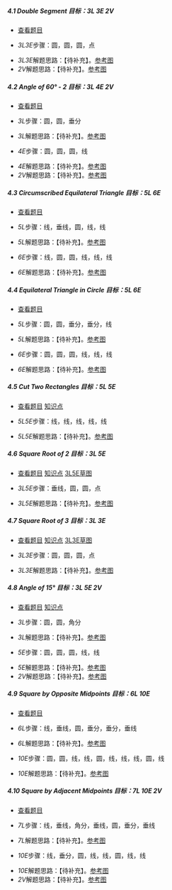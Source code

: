 ##### 4.1 Double Segment *目标：3L 3E 2V*
- [查看题目](images/level/c-double-seg.png) 
+ *3L3E*步骤：圆，圆，圆，点
- *3L3E*解题思路：【待补充】。[参考图](solved/4.1.3L3E.png)
- *2V*解题思路：【待补充】。[参考图](solved/4.1.2V.png)


##### 4.2 Angle of 60° - 2 *目标：3L 4E 2V*
- [查看题目](images/level/angle60-drop.png) 
+ *3L*步骤：圆，圆，垂分
- *3L*解题思路：【待补充】。[参考图](solved/4.2.3L.png)
+ *4E*步骤：圆，圆，圆，线
- *4E*解题思路：【待补充】。[参考图](solved/4.2.4E.png)
- *2V*解题思路：【待补充】。[参考图](solved/4.2.2V.png)


##### 4.3 Circumscribed Equilateral Triangle *目标：5L 6E*
- [查看题目](images/level/equilateral-about-circle.png) 
+ *5L*步骤：线，垂线，圆，线，线
- *5L*解题思路：【待补充】。[参考图](solved/4.3.5L.png)
+ *6E*步骤：线，圆，圆，线，线，线
- *6E*解题思路：【待补充】。[参考图](solved/4.3.6E.png)


##### 4.4 Equilateral Triangle in Circle *目标：5L 6E*
- [查看题目](images/level/equilateral-in-circle.png) 
+ *5L*步骤：圆，圆，垂分，垂分，线
- *5L*解题思路：【待补充】。[参考图](solved/4.4.5L.png)
+ *6E*步骤：圆，圆，圆，线，线，线
- *6E*解题思路：【待补充】。[参考图](solved/4.4.6E.png)


##### 4.5 Cut Two Rectangles *目标：5L 5E*
- [查看题目](images/level/cut2-rectangles.png) [知识点](images/hints/Fact-RectCenter.png) 
+ *5L5E*步骤：线，线，线，线，线
- *5L5E*解题思路：【待补充】。[参考图](solved/4.5.5L5E.png)


##### 4.6 Square Root of 2 *目标：3L 5E*
- [查看题目](images/level/sqrt2.png) [知识点](images/hints/Fact-Pythagoras.png) [3L5E草图](images/hints/Draft-Sqrt2.png) 
+ *3L5E*步骤：垂线，圆，圆，点
- *3L5E*解题思路：【待补充】。[参考图](solved/4.6.3L5E.png)


##### 4.7 Square Root of 3 *目标：3L 3E*
- [查看题目](images/level/sqrt3.png) [知识点](images/hints/Fact-Pythagoras.png) [3L3E草图](images/hints/Draft-Sqrt3.png) 
+ *3L3E*步骤：圆，圆，圆，点
- *3L3E*解题思路：【待补充】。[参考图](solved/4.7.3L3E.png)


##### 4.8 Angle of 15° *目标：3L 5E 2V*
- [查看题目](images/level/angle15.png) [知识点](images/hints/Fact-CentralAngle.png) 
+ *3L*步骤：圆，圆，角分
- *3L*解题思路：【待补充】。[参考图](solved/4.8.3L.png)
+ *5E*步骤：圆，圆，圆，线，线
- *5E*解题思路：【待补充】。[参考图](solved/4.8.5E.png)
- *2V*解题思路：【待补充】。[参考图](solved/4.8.2V.png)


##### 4.9 Square by Opposite Midpoints *目标：6L 10E*
- [查看题目](images/level/square-by-opp-midpoints.png) 
+ *6L*步骤：线，垂线，圆，垂分，垂分，垂线
- *6L*解题思路：【待补充】。[参考图](solved/4.9.6L.png)
+ *10E*步骤：圆，圆，线，线，圆，线，线，线，圆，线
- *10E*解题思路：【待补充】。[参考图](solved/4.9.10E.png)


##### 4.10 Square by Adjacent Midpoints *目标：7L 10E 2V*
- [查看题目](images/level/square-by-adj-midpoints.png) 
+ *7L*步骤：线，垂线，角分，垂线，圆，垂分，垂线
- *7L*解题思路：【待补充】。[参考图](solved/4.10.7L.png)
+ *10E*步骤：线，垂分，圆，线，线，圆，线，线
- *10E*解题思路：【待补充】。[参考图](solved/4.10.10E.png)
- *2V*解题思路：【待补充】。[参考图](solved/4.10.2V.png)

